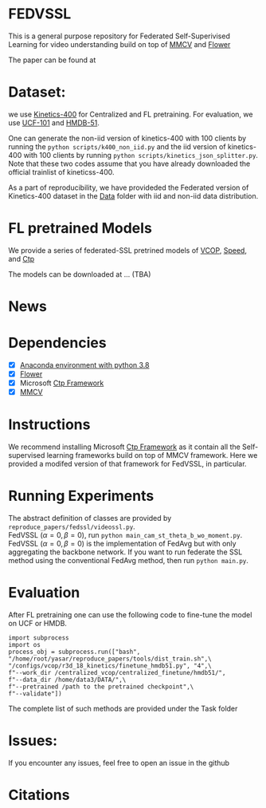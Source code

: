 # FEDVSSL
This is a general purpose repository for Federated Self-Superivised Learning for video understanding build on top of [MMCV](https://mmcv.readthedocs.io/en/latest/) and [Flower](https://flower.dev/)

The paper can be found at 

# Dataset:
we use [Kinetics-400](https://www.deepmind.com/open-source/kinetics) for Centralized and FL pretraining. For evaluation, we use [UCF-101](https://www.crcv.ucf.edu/data/UCF101.php) and [HMDB-51](https://serre-lab.clps.brown.edu/resource/hmdb-a-large-human-motion-database/).

One can generate the non-iid version of kinetics-400 with 100 clients by running the ````python scripts/k400_non_iid.py```` and the iid version of kinetics-400 with 100 clients by running ````python scripts/kinetics_json_splitter.py````. Note that these two codes assume that you have already downloaded the official trainlist of kineticss-400. 

As a part of reproducibility, we have provideded the Federated version of Kinetics-400 dataset in the  [Data](https://github.com/yasar-rehman/FEDVSSL/tree/master/DATA)
folder with iid and non-iid data distribution. 

# FL pretrained Models
We provide a series of federated-SSL pretrined models of [VCOP](https://openaccess.thecvf.com/content_CVPR_2019/papers/Xu_Self-Supervised_Spatiotemporal_Learning_via_Video_Clip_Order_Prediction_CVPR_2019_paper.pdf), [Speed](https://arxiv.org/pdf/2004.06130.pdf), and [Ctp](https://openaccess.thecvf.com/content/CVPR2021/papers/Wang_Unsupervised_Visual_Representation_Learning_by_Tracking_Patches_in_Video_CVPR_2021_paper.pdf)

The models can be downloaded at ... (TBA)

# News
# Dependencies
- [x] [Anaconda environment with python 3.8](https://docs.conda.io/projects/conda/en/4.6.0/_downloads/52a95608c49671267e40c689e0bc00ca/conda-cheatsheet.pdf) 
- [x] [Flower](https://flower.dev/) <br>
- [x] Microsoft [Ctp Framework](https://github.com/microsoft/CtP)
- [x] [MMCV](https://mmcv.readthedocs.io/en/latest/)

# Instructions
We recommend installing Microsoft [Ctp Framework](https://github.com/microsoft/CtP) as it contain all the Self-supervised learning frameworks build on top of MMCV framework. Here we provided a modifed version of that framework for FedVSSL, in particular.
# Running Experiments
The abstract definition of classes are provided by ````reproduce_papers/fedssl/videossl.py````. <br>
FedVSSL $(\alpha=0, \beta=0)$, run ````python main_cam_st_theta_b_wo_moment.py````. <br>
FedVSSL $(\alpha=0, \beta=0)$ is the implementation of FedAvg but with only aggregating the backbone network. If you want to run federate the SSL method using the conventional FedAvg method, then run ````python main.py````.
# Evaluation
After FL pretraining one can use the following code to fine-tune the model on UCF or HMDB.
````
import subprocess
import os
process_obj = subprocess.run(["bash", "/home/root/yasar/reproduce_papers/tools/dist_train.sh",\
"/configs/vcop/r3d_18_kinetics/finetune_hmdb51.py", "4",\
f"--work_dir /centralized_vcop/centralized_finetune/hmdb51/",
f"--data_dir /home/data3/DATA/",\
f"--pretrained /path to the pretrained checkpoint",\
f"--validate"])

````
The complete list of such methods are provided under the Task folder
# Issues: 
If you encounter any issues, feel free to open an issue in the github 

# Citations
